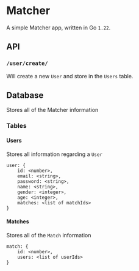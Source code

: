 # Matcher

A simple Matcher app, written in Go `1.22`.

## API

### `/user/create/`

Will create a new `User` and store in the `Users` table.

## Database

Stores all of the Matcher information

### Tables

#### Users

Stores all information regarding a `User`

```
user: {
    id: <number>,
    email: <string>,
    password: <string>,
    name: <string>,
    gender: <integer>,
    age: <integer>,
    matches: <list of matchIds>
}
```

#### Matches

Stores all of the `Match` information

```
match: {
    id: <number>,
    users: <list of userIds>
}
```
